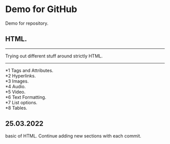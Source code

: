 # Demo for GitHub

Demo for repository.

## HTML.

<hr>
Trying out different stuff around strictly HTML.
<hr>
*1 Tags and Attributes.
<br>
*2 Hyperlinks.
<br>
*3 Images.
<br>
*4 Audio.
<br>
*5 Video.
<br>
*6 Text Formatting.
<br>
*7 List options.
<br>
*8 Tables.
<br>

## 25.03.2022

basic of HTML. Continue adding new sections with each commit.
